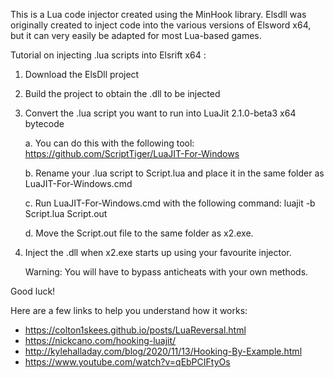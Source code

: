This is a Lua code injector created using the MinHook library.
Elsdll was originally created to inject code into the various versions of Elsword x64, but it can very easily be adapted for most Lua-based games.


Tutorial on injecting .lua scripts into Elsrift x64 :

1) Download the ElsDll project
2) Build the project to obtain the .dll to be injected

3) Convert the .lua script you want to run into LuaJit 2.1.0-beta3 x64 bytecode
   
	a. You can do this with the following tool: https://github.com/ScriptTiger/LuaJIT-For-Windows

	b. Rename your .lua script to Script.lua and place it in the same folder as LuaJIT-For-Windows.cmd

	c. Run LuaJIT-For-Windows.cmd with the following command: luajit -b Script.lua Script.out

	d. Move the Script.out file to the same folder as x2.exe.

5) Inject the .dll when x2.exe starts up using your favourite injector.

   Warning: You will have to bypass anticheats with your own methods.

Good luck!


Here are a few links to help you understand how it works:
- https://colton1skees.github.io/posts/LuaReversal.html
- https://nickcano.com/hooking-luajit/
- http://kylehalladay.com/blog/2020/11/13/Hooking-By-Example.html
- https://www.youtube.com/watch?v=qEbPCIFtyOs
